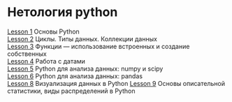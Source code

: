 # Нетология python

 [Lesson 1](lesson_1.ipynb) Основы Python  
 [Lesson 2](lesson_2.ipynb) Циклы. Типы данных. Коллекции данных   
 [Lesson 3](lesson_3.ipynb) Функции — использование встроенных и создание собственных  
 [Lesson 4](lesson_4.ipynb) Работа с датами   
 [Lesson 5](lesson_5.ipynb) Python для анализа данных: numpy и scipy   
 [Lesson 6](lesson_6.ipynb) Python для анализа данных: pandas   
 [Lesson 8](lesson_8.ipynb) Визуализация данных в Python
 [Lesson 9](lesson_9.ipynb) Основы описательной статистики, виды распределений в Python
